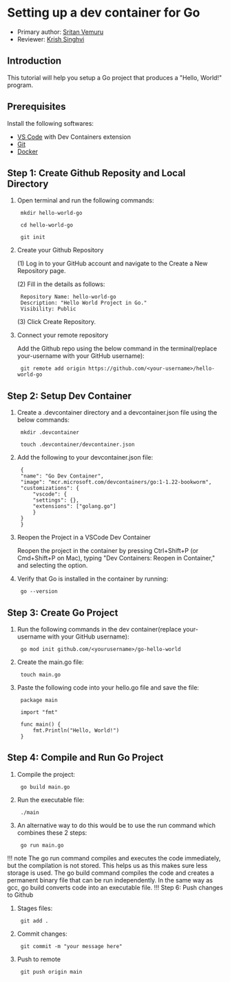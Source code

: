 # Setting up a dev container for Go

* Primary author: [Sritan Vemuru](https://github.com/svemuru15)
* Reviewer: [Krish Singhvi](https://github.com/krishsinghvi)

## Introduction

This tutorial will help you setup a Go project that produces a "Hello, World!" program.

## Prerequisites

Install the following softwares:

* [VS Code](https://code.visualstudio.com/) with Dev Containers extension
* [Git](https://git-scm.com/)
* [Docker](https://www.docker.com/)

## Step 1: Create Github Reposity and Local Directory

1. Open terminal and run the following commands:
    
        mkdir hello-world-go

        cd hello-world-go

        git init

2. Create your Github Repository
    
    (1) Log in to your GitHub account and navigate to the Create a New Repository page.

    (2) Fill in the details as follows:

        Repository Name: hello-world-go
        Description: "Hello World Project in Go."
        Visibility: Public

    (3) Click Create Repository.

3. Connect your remote repository

    Add the Github repo using the below command in the terminal(replace your-username with your GitHub username):

        git remote add origin https://github.com/<your-username>/hello-world-go


## Step 2: Setup Dev Container

1. Create a .devcontainer directory and a devcontainer.json file using the below commands:

        mkdir .devcontainer

        touch .devcontainer/devcontainer.json

2. Add the following to your devcontainer.json file:

        {
        "name": "Go Dev Container",
        "image": "mcr.microsoft.com/devcontainers/go:1-1.22-bookworm",
        "customizations": {
            "vscode": {
            "settings": {},
            "extensions": ["golang.go"]
            }
        }
        }

3. Reopen the Project in a VSCode Dev Container

    Reopen the project in the container by pressing Ctrl+Shift+P (or Cmd+Shift+P on Mac), typing "Dev Containers: Reopen in Container," and selecting the option.

4. Verify that Go is installed in the container by running:

        go --version


## Step 3: Create Go Project

1. Run the following commands in the dev container(replace your-username with your GitHub username):

        go mod init github.com/<yourusername>/go-hello-world

2. Create the main.go file:

        touch main.go

3. Paste the following code into your hello.go file and save the file:

        package main

        import "fmt"

        func main() {
            fmt.Println("Hello, World!")
        }

## Step 4: Compile and Run Go Project

1. Compile the project:

        go build main.go

2. Run the executable file:

        ./main

3. An alternative way to do this would be to use the run command which combines these 2 steps:

        go run main.go
!!! note
The go run command compiles and executes the code immediately, but the compilation is not stored. This helps us as this makes sure less storage is used. The go build command compiles the code and creates a permanent binary file that can be run independently. In the same way as gcc, go build converts code into an executable file.
!!!
Step 6: Push changes to Github

1. Stages files:

        git add .

2. Commit changes:

        git commit -m "your message here"

3. Push to remote

        git push origin main